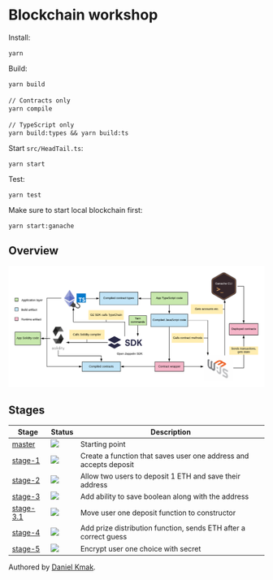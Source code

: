 # Blockchain workshop

Install:
```
yarn
```

Build:

```
yarn build

// Contracts only
yarn compile

// TypeScript only
yarn build:types && yarn build:ts
```

Start `src/HeadTail.ts`:
```
yarn start
```

Test:
```
yarn test
```

Make sure to start local blockchain first:

```
yarn start:ganache
```

## Overview

![Diagram](diagram.png?raw=true "Architecture")

## Stages

| Stage | Status | Description |
| --- | --- | --- |
| [master](https://github.com/Kuzirashi/blockchain-workshop/tree/master) | ![](https://api.travis-ci.com/Kuzirashi/blockchain-workshop.svg?branch=master) | Starting point |
| [stage-1](https://github.com/Kuzirashi/blockchain-workshop/tree/stage-1) | ![](https://api.travis-ci.com/Kuzirashi/blockchain-workshop.svg?branch=stage-1) | Create a function that saves user one address and accepts deposit |
| [stage-2](https://github.com/Kuzirashi/blockchain-workshop/tree/stage-2) | ![](https://api.travis-ci.com/Kuzirashi/blockchain-workshop.svg?branch=stage-2) | Allow two users to deposit 1 ETH and save their address |
| [stage-3](https://github.com/Kuzirashi/blockchain-workshop/tree/stage-3) | ![](https://api.travis-ci.com/Kuzirashi/blockchain-workshop.svg?branch=stage-3) | Add ability to save boolean along with the address |
| [stage-3.1](https://github.com/Kuzirashi/blockchain-workshop/tree/stage-3.1) | ![](https://api.travis-ci.com/Kuzirashi/blockchain-workshop.svg?branch=stage-3.1) | Move user one deposit function to constructor |
| [stage-4](https://github.com/Kuzirashi/blockchain-workshop/tree/stage-4) | ![](https://api.travis-ci.com/Kuzirashi/blockchain-workshop.svg?branch=stage-4) | Add prize distribution function, sends ETH after a correct guess |
| [stage-5](https://github.com/Kuzirashi/blockchain-workshop/tree/stage-5) | ![](https://api.travis-ci.com/Kuzirashi/blockchain-workshop.svg?branch=stage-5) | Encrypt user one choice with secret |

Authored by [Daniel Kmak](https://www.linkedin.com/in/kmakdaniel/).